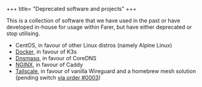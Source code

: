 +++
title= "Deprecated software and projects"
+++

This is a collection of software that we have used in the past or have developed in-house for usage within Farer, but have either deprecated or stop utilising.

- CentOS, in favour of other Linux distros (namely Alpine Linux)
- [Docker](https://www.docker.com/community/open-source/), in favour of K3s
- [Dnsmasq](http://thekelleys.org.uk/git/dnsmasq.git), in favour of CoreDNS
- [NGINX](http://hg.nginx.org/nginx.org), in favour of Caddy
- [Tailscale](https://github.com/tailscale/tailscale), in favour of vanilla Wireguard and a homebrew mesh solution (pending switch [via order #0003](https://pubserv.fa/fedlex/O0003))
